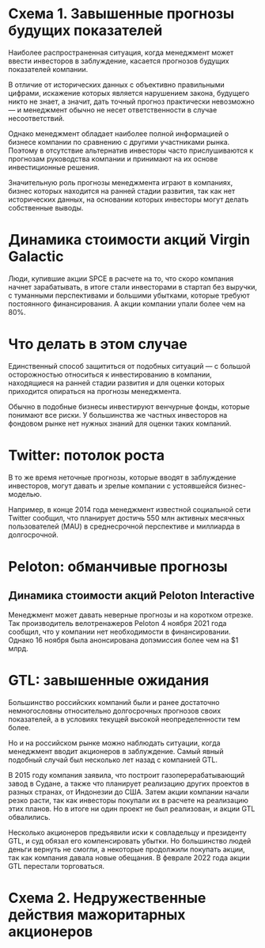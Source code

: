 # Схема 1. Завышенные прогнозы будущих показателей
Наиболее распространенная ситуация, когда менеджмент может ввести инвесторов в заблуждение, касается прогнозов будущих показателей компании.

В отличие от исторических данных с объективно правильными цифрами, искажение которых является нарушением закона, будущего никто не знает, а значит, дать точный прогноз практически невозможно — и менеджмент обычно не несет ответственности в случае несоответствий.

Однако менеджмент обладает наиболее полной информацией о бизнесе компании по сравнению с другими участниками рынка. Поэтому в отсутствие альтернатив инвесторы часто прислушиваются к прогнозам руководства компании и принимают на их основе инвестиционные решения.

Значительную роль прогнозы менеджмента играют в компаниях, бизнес которых находится на ранней стадии развития, так как нет исторических данных, на основании которых инвесторы могут делать собственные выводы.

# Динамика стоимости акций Virgin Galactic

Люди, купившие акции SPCE в расчете на то, что скоро компания начнет зарабатывать, в итоге стали инвесторами в стартап без выручки, с туманными перспективами и большими убытками, которые требуют постоянного финансирования. А акции компании упали более чем на 80%.

# Что делать в этом случае
Единственный способ защититься от подобных ситуаций — с большой осторожностью относиться к инвестированию в компании, находящиеся на ранней стадии развития и для оценки которых приходится опираться на прогнозы менеджмента.

Обычно в подобные бизнесы инвестируют венчурные фонды, которые понимают все риски. У большинства же частных инвесторов на фондовом рынке нет нужных знаний для оценки таких компаний.

# Twitter: потолок роста

В то же время неточные прогнозы, которые вводят в заблуждение инвесторов, могут давать и зрелые компании с устоявшейся бизнес-моделью.

Например, в конце 2014 года менеджмент известной социальной сети Twitter сообщил, что планирует достичь 550 млн активных месячных пользователей (MAU) в среднесрочной перспективе и миллиарда в долгосрочной.

# Peloton: обманчивые прогнозы
## Динамика стоимости акций Peloton Interactive

Менеджмент может давать неверные прогнозы и на коротком отрезке. Так производитель велотренажеров Peloton 4 ноября 2021 года сообщил, что у компании нет необходимости в финансировании. Однако 16 ноября была анонсирована допэмиссия более чем на $1 млрд.

# GTL: завышенные ожидания
Большинство российских компаний были и ранее достаточно немногословны относительно долгосрочных прогнозов своих показателей, а в условиях текущей высокой неопределенности тем более.

Но и на российском рынке можно наблюдать ситуации, когда менеджмент вводит акционеров в заблуждение. Самый явный подобный случай был несколько лет назад с компанией GTL.

В 2015 году компания заявила, что построит газоперерабатывающий завод в Судане, а также что планирует реализацию других проектов в разных странах, от Индонезии до США. Затем акции компании начали резко расти, так как инвесторы покупали их в расчете на реализацию этих планов. Но в итоге ни один проект не был реализован, и акции GTL обвалились.

Несколько акционеров предъявили иски к совладельцу и президенту GTL, и суд обязал его компенсировать убытки. Но большинство людей деньги вернуть не смогли, а некоторые продолжили покупать акции, так как компания давала новые обещания. В феврале 2022 года акции GTL перестали торговаться.

# Схема 2. Недружественные действия мажоритарных акционеров

